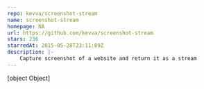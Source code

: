 ```yaml
---
repo: kevva/screenshot-stream
name: screenshot-stream
homepage: NA
url: https://github.com/kevva/screenshot-stream
stars: 236
starredAt: 2015-05-28T23:11:09Z
description: |-
    Capture screenshot of a website and return it as a stream
---
```


[object Object]
